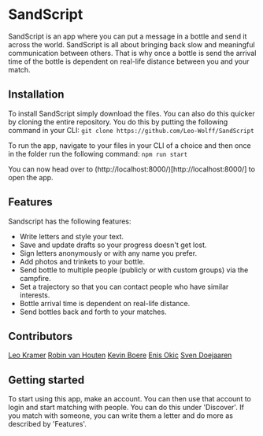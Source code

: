 # SandScript

SandScript is an app where you can put a message in a bottle and send it across the world. SandScript is all about bringing back slow and meaningful communication between others. That is why once a bottle is send the arrival time of the bottle is dependent on real-life distance between you and your match.

## Installation

To install SandScript simply download the files. You can also do this quicker by cloning the entire repository. You do this by putting the following command in your CLI:
`git clone https://github.com/Leo-Wolff/SandScript`

To run the app, navigate to your files in your CLI of a choice and then once in the folder run the following command:
`npm run start`

You can now head over to (http://localhost:8000/)[http://localhost:8000/] to open the app.

## Features

Sandscript has the following features:

-   Write letters and style your text.
-   Save and update drafts so your progress doesn't get lost.
-   Sign letters anonymously or with any name you prefer.
-   Add photos and trinkets to your bottle.
-   Send bottle to multiple people (publicly or with custom groups) via the campfire.
-   Set a trajectory so that you can contact people who have similar interests.
-   Bottle arrival time is dependent on real-life distance.
-   Send bottles back and forth to your matches.

## Contributors

[Leo Kramer](https://github.com/Leo-Wolff)
[Robin van Houten](https://github.com/robin500818167)
[Kevin Boere](https://github.com/Kboere)
[Enis Okic](https://github.com/enisokic)
[Sven Doejaaren](https://github.com/svendoejaaren)

## Getting started

To start using this app, make an account. You can then use that account to login and start matching with people. You can do this under 'Discover'. If you match with someone, you can write them a letter and do more as described by 'Features'.
